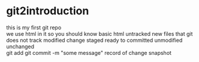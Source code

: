 # git2introduction
this is my first git repo 
<br>
we use html in it so you should know basic html
untracked new files that git does not track 
modified change
staged ready to committed
unmodified unchanged  
git add<file name>
git commit -m "some message" record of change snapshot 

